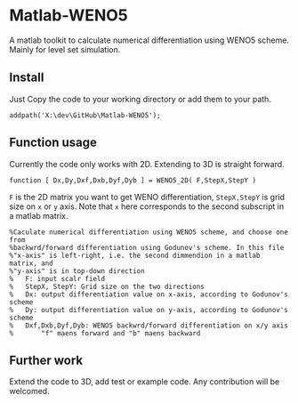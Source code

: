 # Matlab-WENO5
A matlab toolkit to calculate numerical differentiation using WENO5 scheme. Mainly for level set simulation.

## Install
Just Copy the code to your working directory or add them to your path.

```
addpath('X:\dev\GitHub\Matlab-WENO5');
```

## Function usage

Currently the code only works with 2D. Extending to 3D is straight forward.

```
function [ Dx,Dy,Dxf,Dxb,Dyf,Dyb ] = WENO5_2D( F,StepX,StepY )
```

`F` is the 2D matrix you want to get WENO differentiation, `StepX,StepY` is grid size on `x` or `y` axis. Note that `x` here corresponds to the second subscript in a matlab matrix.

```
%Caculate numerical differentiation using WENO5 scheme, and choose one from
%backwrd/forward differentiation using Godunov's scheme. In this file
%"x-axis" is left-right, i.e. the second dimmendion in a matlab matrix, and
%"y-axis" is in top-down direction
%   F: input scalr field
%   StepX, StepY: Grid size on the two directions
%   Dx: output differentiation value on x-axis, according to Godunov's scheme
%   Dy: output differentiation value on y-axis, according to Godunov's scheme
%   Dxf,Dxb,Dyf,Dyb: WENO5 backwrd/forward differentiation on x/y axis
%       "f" maens forward and "b" maens backward
```

## Further work

Extend the code to 3D, add test or example code. Any contribution will be welcomed.